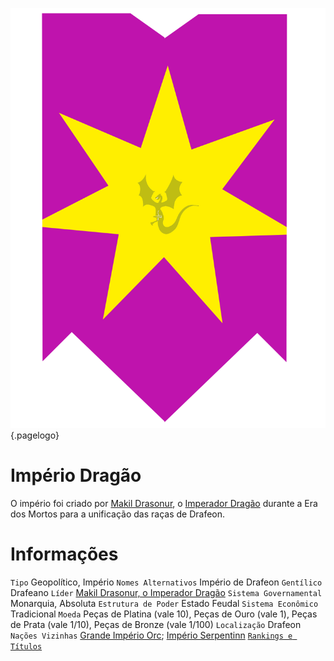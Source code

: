 <!-- TITLE: Império Dragão -->
<!-- SUBTITLE: Visão geral sobre Império Dragão -->

![976204 F 920 C 5 A 2 B 5694 C 13 Fb 8 E 007 F 37](/uploads/976204-f-920-c-5-a-2-b-5694-c-13-fb-8-e-007-f-37.png "976204 F 920 C 5 A 2 B 5694 C 13 Fb 8 E 007 F 37"){.pagelogo}

# Império Dragão
O império foi criado por [Makil Drasonur](http://localhost/individuos/makil-drasonur#makil-drasonur), o [Imperador Dragão](http://localhost/faccoes/imperio-dragao#imperio-dragao) durante a Era dos Mortos para a unificação das raças de Drafeon.

# Informações
`Tipo` Geopolítico, Império
`Nomes Alternativos` Império de Drafeon 
`Gentílico` Drafeano 
`Líder` [Makil Drasonur, o Imperador Dragão]() 
`Sistema Governamental` Monarquia, Absoluta 
`Estrutura de Poder` Estado Feudal 
`Sistema Econômico` Tradicional 
`Moeda` Peças de Platina (vale 10), Peças de Ouro (vale 1), Peças de Prata (vale 1/10), Peças de Bronze (vale 1/100) 
`Localização` Drafeon 
`Nações Vizinhas` [Grande Império Orc](); [Império Serpentinn]()
[`Rankings e Títulos`](http://localhost/rankings-e-titulos#imperio-dragao)

